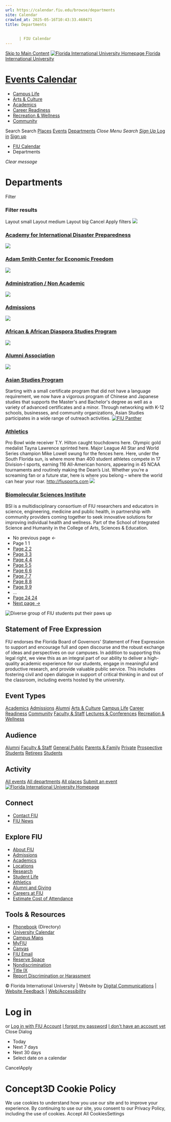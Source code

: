 ```yaml
---
url: https://calendar.fiu.edu/browse/departments
site: Calendar
crawled_at: 2025-05-16T10:43:33.460471
title: Departments
    
    
      | FIU Calendar
---
```


[Skip to Main Content](https://calendar.fiu.edu/search/departments#main-content)
[![Florida International University Homepage](https://digicdn.fiu.edu/core/_assets/images/logo-top.png) Florida International University](https://www.fiu.edu)
# [Events Calendar ](https://calendar.fiu.edu/)
  * [Campus Life](https://calendar.fiu.edu/calendar?event_types%5B%5D=127595)
  * [Arts & Culture](https://calendar.fiu.edu/calendar?event_types%5B%5D=127590)
  * [Academics](https://calendar.fiu.edu/calendar?event_types%5B%5D=127582)
  * [Career Readiness](https://calendar.fiu.edu/calendar?event_types%5B%5D=127584)
  * [Recreation & Wellness](https://calendar.fiu.edu/calendar?event_types%5B%5D=127603)
  * [Community](https://calendar.fiu.edu/calendar?event_types%5B%5D=127601)


Search Search
[Places](https://calendar.fiu.edu/search/places) [Events](https://calendar.fiu.edu/calendar) [Departments](https://calendar.fiu.edu/search/departments)
_Close Menu_
_Search_ [ _Sign Up_ ](https://calendar.fiu.edu/signup?school_id=234)
[Log in](https://calendar.fiu.edu/auth/shib_login?previous_url=https%3A%2F%2Fcalendar.fiu.edu%2Fadmin%2Fevents%2Fnew%2Fbasic-information) [Sign up](https://calendar.fiu.edu/signup?school_id=234)
  * [FIU Calendar](https://calendar.fiu.edu/)
  * Departments


_Clear message_
#  Departments 
Filter
### Filter results
Layout small Layout medium Layout big
Cancel Apply filters
[ ![](https://localist-images.azureedge.net/photos/664326/card/7eb1b843932ccca9c16245cc99f64d88370c9c69.jpg) ](https://calendar.fiu.edu/department/academy_for_international_disaster_preparedness)
### [Academy for International Disaster Preparedness](https://calendar.fiu.edu/department/academy_for_international_disaster_preparedness)
[ ![](https://localist-images.azureedge.net/photos/664326/card/7eb1b843932ccca9c16245cc99f64d88370c9c69.jpg) ](https://calendar.fiu.edu/department/adam_smith_center_for_economic_freedom)
### [Adam Smith Center for Economic Freedom](https://calendar.fiu.edu/department/adam_smith_center_for_economic_freedom)
[ ![](https://localist-images.azureedge.net/photos/664326/card/7eb1b843932ccca9c16245cc99f64d88370c9c69.jpg) ](https://calendar.fiu.edu/department/administration_non_academic)
### [Administration / Non Academic](https://calendar.fiu.edu/department/administration_non_academic)
[ ![](https://localist-images.azureedge.net/photos/664326/card/7eb1b843932ccca9c16245cc99f64d88370c9c69.jpg) ](https://calendar.fiu.edu/department/admissions)
### [Admissions](https://calendar.fiu.edu/department/admissions)
[ ![](https://localist-images.azureedge.net/photos/664326/card/7eb1b843932ccca9c16245cc99f64d88370c9c69.jpg) ](https://calendar.fiu.edu/department/african_african_diaspora_studies_program)
### [African & African Diaspora Studies Program](https://calendar.fiu.edu/department/african_african_diaspora_studies_program)
[ ![](https://localist-images.azureedge.net/photos/624058/card/6f3567bdf86c604e2edfd1647e49fb40d47088d6.jpg) ](https://calendar.fiu.edu/department/alumni_association)
### [Alumni Association](https://calendar.fiu.edu/department/alumni_association)
[ ![](https://localist-images.azureedge.net/photos/624058/card/6f3567bdf86c604e2edfd1647e49fb40d47088d6.jpg) ](https://calendar.fiu.edu/department/asian_studies_program)
### [Asian Studies Program](https://calendar.fiu.edu/department/asian_studies_program)
Starting with a small certificate program that did not have a language requirement, we now have a vigorous program of Chinese and Japanese studies that supports the Master's and Bachelor's degree as well as a variety of advanced certificates and a minor. Through networking with K-12 schools, businesses, and community organizations, Asian Studies participates in a wide range of outreach activities.
[ ![FIU Panther](https://localist-images.azureedge.net/photos/47693757592709/card/46e16c40bbb7775edccb549ec7b458ebec44efd1.jpg) ](https://calendar.fiu.edu/department/athletics)
### [Athletics](https://calendar.fiu.edu/department/athletics)
Pro Bowl wide receiver T.Y. Hilton caught touchdowns here. Olympic gold medalist Tayna Lawrence sprinted here. Major League All Star and World Series champion Mike Lowell swung for the fences here. Here, under the South Florida sun, is where more than 400 student athletes compete in 17 Division-I sports, earning 116 All-American honors, appearing in 45 NCAA tournaments and routinely making the Dean’s List. Whether you’re a screaming fan or a future star, here is where you belong – where the world can hear your roar. http://fiusports.com
[ ![](https://localist-images.azureedge.net/photos/664326/card/7eb1b843932ccca9c16245cc99f64d88370c9c69.jpg) ](https://calendar.fiu.edu/department/biomolecular_sciences_institute)
### [Biomolecular Sciences Institute](https://calendar.fiu.edu/department/biomolecular_sciences_institute)
BSI is a multidisciplinary consortium of FIU researchers and educators in science, engineering, medicine and public health, in partnership with community providers coming together to seek innovative solutions for improving individual health and wellness. Part of the School of Integrated Science and Humanity in the College of Arts, Sciences & Education.
  * No previous page _←_
  * Page 1 1
  * [ Page 2 2 ](https://calendar.fiu.edu/search/departments/2)
  * [ Page 3 3 ](https://calendar.fiu.edu/search/departments/3)
  * [ Page 4 4 ](https://calendar.fiu.edu/search/departments/4)
  * [ Page 5 5 ](https://calendar.fiu.edu/search/departments/5)
  * [ Page 6 6 ](https://calendar.fiu.edu/search/departments/6)
  * [ Page 7 7 ](https://calendar.fiu.edu/search/departments/7)
  * [ Page 8 8 ](https://calendar.fiu.edu/search/departments/8)
  * [ Page 9 9 ](https://calendar.fiu.edu/search/departments/9)
  * …
  * [ Page 24 24 ](https://calendar.fiu.edu/search/departments/24)
  * [ Next page _→_ ](https://calendar.fiu.edu/search/departments/2)


![Diverse group of FIU students put their paws up](https://www.fiu.edu/_assets/images/thumbnail-students-paw.jpg)
## Statement of Free Expression
FIU endorses the Florida Board of Governors' Statement of Free Expression to support and encourage full and open discourse and the robust exchange of ideas and perspectives on our campuses. In addition to supporting this legal right, we view this as an integral part of our ability to deliver a high-quality academic experience for our students, engage in meaningful and productive research, and provide valuable public service. This includes fostering civil and open dialogue in support of critical thinking in and out of the classroom, including events hosted by the university.
## Event Types
[Academics](https://calendar.fiu.edu/calendar?event_types%5B%5D=127582)
[Admissions](https://calendar.fiu.edu/calendar?event_types%5B%5D=127583)
[Alumni](https://calendar.fiu.edu/calendar?event_types%5B%5D=127589)
[Arts & Culture](https://calendar.fiu.edu/calendar?event_types%5B%5D=127590)
[Campus Life](https://calendar.fiu.edu/calendar?event_types%5B%5D=127595)
[Career Readiness](https://calendar.fiu.edu/calendar?event_types%5B%5D=127584)
[Community](https://calendar.fiu.edu/calendar?event_types%5B%5D=127601)
[Faculty & Staff](https://calendar.fiu.edu/calendar?event_types%5B%5D=127602)
[Lectures & Conferences](https://calendar.fiu.edu/calendar?event_types%5B%5D=127587)
[Recreation & Wellness](https://calendar.fiu.edu/calendar?event_types%5B%5D=127603)
## Audience
[Alumni](https://calendar.fiu.edu/calendar?event_types%5B%5D=121721)
[Faculty & Staff](https://calendar.fiu.edu/calendar?event_types%5B%5D=121720)
[General Public](https://calendar.fiu.edu/calendar?event_types%5B%5D=121722)
[Parents & Family](https://calendar.fiu.edu/calendar?event_types%5B%5D=36918157286658)
[Private](https://calendar.fiu.edu/calendar?event_types%5B%5D=129753)
[Prospective Students](https://calendar.fiu.edu/calendar?event_types%5B%5D=121723)
[Retirees](https://calendar.fiu.edu/calendar?event_types%5B%5D=37290279036119)
[Students](https://calendar.fiu.edu/calendar?event_types%5B%5D=121719)
## Activity
[All events](https://calendar.fiu.edu/calendar)
[All departments](https://calendar.fiu.edu/search/departments)
[All places](https://calendar.fiu.edu/browse/places)
[Submit an event](https://calendar.fiu.edu/admin/events/new/basic-information)
[ ![Florida International University Homepage](https://digicdn.fiu.edu/core/_assets/images/footer-logo.svg) ](https://www.fiu.edu/)
## Connect
  * [Contact FIU](https://www.fiu.edu/about/contact-us/index.html)
  * [FIU News](https://news.fiu.edu/)


## Explore FIU
  * [About FIU](https://www.fiu.edu/about/index.html)
  * [Admissions](https://www.fiu.edu/admissions/index.html)
  * [Academics](https://www.fiu.edu/academics/index.html)
  * [Locations](https://www.fiu.edu/locations/index.html)
  * [Research](https://www.fiu.edu/research/index.html)
  * [Student Life](https://www.fiu.edu/student-life/index.html)
  * [Athletics](https://www.fiu.edu/athletics/index.html)
  * [Alumni and Giving](https://www.fiu.edu/alumni-and-giving/index.html)
  * [Careers at FIU](https://hr.fiu.edu/careers/)
  * [Estimate Cost of Attendance](https://onestop.fiu.edu/finances/estimate-your-costs/)


## Tools & Resources
  * [Phonebook](https://phonebook.fiu.edu) (Directory)
  * [University Calendar](https://calendar.fiu.edu/)
  * [Campus Maps](https://campusmaps.fiu.edu/)
  * [MyFIU](https://my.fiu.edu/)
  * [Canvas](https://canvas.fiu.edu)
  * [FIU Email](http://mail.fiu.edu/)
  * [Reserve Space](https://reservespace.fiu.edu/make-reservation/)
  * [Nondiscrimination](https://ace.fiu.edu/civil-rights-and-accessibility/harassment-and-discrimination/)
  * [Title IX](https://ace.fiu.edu/title-ix/)
  * [Report Discrimination or Harassment](https://report.fiu.edu/)


© Florida International University  | Website by [Digital Communications](https://stratcomm.fiu.edu/digital-print/websites/) | [Website Feedback](https://webforms.fiu.edu/view.php?id=370774&element_5=https://calendar.fiu.edu/https://calendar.fiu.edu/) | [Web/Accessibility](https://accessibility.fiu.edu/)
# Log in
or
[Log in with FIU Account](https://calendar.fiu.edu/auth/shib_login?previous_url=https%3A%2F%2Fcalendar.fiu.edu%2Fadmin%2Fevents%2Fnew%2Fbasic-information)
[I forgot my password](https://calendar.fiu.edu/auth/forgot) [I don't have an account yet](https://calendar.fiu.edu/signup?school_id=234)
Close Dialog
  * Today
  * Next 7 days
  * Next 30 days
  * Select date on a calendar


CancelApply
# Concept3D Cookie Policy
We use cookies to understand how you use our site and to improve your experience. By continuing to use our site, you consent to our Privacy Policy, including the use of cookies. 
Accept All CookiesSettings
